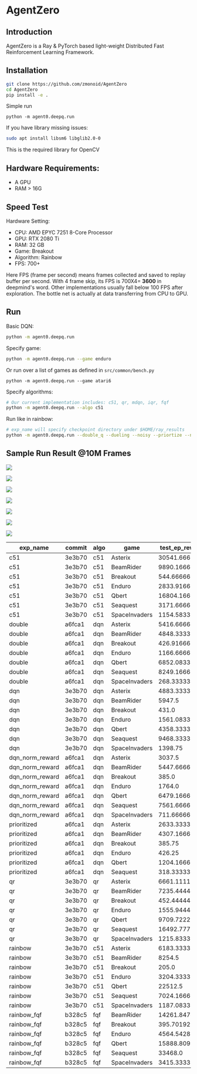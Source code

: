 # AgentZero

## Introduction

AgentZero is a Ray & PyTorch based light-weight Distributed Fast Reinforcement Learning Framework.


## Installation
```bash
git clone https://github.com/zmonoid/AgentZero
cd AgentZero
pip install -e .
```

Simple run
```
python -m agent0.deepq.run
```

If you have library missing issues:
```bash
sudo apt install libsm6 libglib2.0-0
```
This is the required library for OpenCV

## Hardware Requirements:
- A GPU
- RAM > 16G


## Speed Test
Hardware Setting:
 - CPU: AMD EPYC 7251 8-Core Processor
 - GPU: RTX 2080 Ti
 - RAM: 32 GB
 - Game: Breakout
 - Algorithm: Rainbow
 - FPS: 700+

Here FPS (frame per second) means frames collected and saved to replay buffer per second. With 4 frame skip, its FPS is 700X4= **3600** in deepmind's word. 
Other implementations usually fall below 100 FPS after exploration. The bottle net is actually at data transferring from CPU to GPU.

## Run

Basic DQN:
```bash
python -m agent0.deepq.run
```

Specify game:
```bash
python -m agent0.deepq.run --game enduro
```
Or run over a list of games as defined in ```src/common/bench.py```
```
python -m agent0.deepq.run --game atari6
```
Specify algorithms:
```bash
# Our current implementation includes: c51, qr, mdqn, iqr, fqf
python -m agent0.deepq.run --algo c51
```

Run like in rainbow:
```bash
# exp_name will specify checkpoint directory under $HOME/ray_results
python -m agent0.deepq.run --double_q --dueling --noisy --priortize --n_step 3 --game atari47 --algo c51 --exp_name atari_rainbow
```

## Sample Run Result @10M Frames


![](imgs/Asterix.png)

![](imgs/BeamRider.png)

![](imgs/Breakout.png)

![](imgs/Enduro.png)

![](imgs/Qbert.png)

![](imgs/Seaquest.png)

![](imgs/SpaceInvaders.png)


| exp_name        | commit | algo | game          | test_ep_reward_mean | max     | min     | ckpt_frame |
|-----------------|--------|------|---------------|---------------------|---------|---------|------------|
| c51             | 3e3b70 | c51  | Asterix       | 30541.666666666668  | 39300.0 | 10700.0 | 10000640   |
| c51             | 3e3b70 | c51  | BeamRider     | 9890.166666666666   | 18472.0 | 4606.0  | 9600000    |
| c51             | 3e3b70 | c51  | Breakout      | 544.6666666666666   | 840.0   | 365.0   | 7040000    |
| c51             | 3e3b70 | c51  | Enduro        | 2833.9166666666665  | 5258.0  | 1914.0  | 7040000    |
| c51             | 3e3b70 | c51  | Qbert         | 16804.166666666668  | 20100.0 | 12275.0 | 10000640   |
| c51             | 3e3b70 | c51  | Seaquest      | 3171.6666666666665  | 4440.0  | 1940.0  | 9920000    |
| c51             | 3e3b70 | c51  | SpaceInvaders | 1154.5833333333333  | 1860.0  | 570.0   | 4160000    |
| double          | a6fca1 | dqn  | Asterix       | 5416.666666666667   | 7700.0  | 2700.0  | 8960000    |
| double          | a6fca1 | dqn  | BeamRider     | 4848.333333333333   | 7776.0  | 2160.0  | 1920000    |
| double          | a6fca1 | dqn  | Breakout      | 426.9166666666667   | 758.0   | 309.0   | 8000000    |
| double          | a6fca1 | dqn  | Enduro        | 1166.6666666666667  | 1391.0  | 796.0   | 5760000    |
| double          | a6fca1 | dqn  | Qbert         | 6852.083333333333   | 8750.0  | 4075.0  | 8960000    |
| double          | a6fca1 | dqn  | Seaquest      | 8249.166666666666   | 11740.0 | 5420.0  | 10000640   |
| double          | a6fca1 | dqn  | SpaceInvaders | 268.3333333333333   | 410.0   | 155.0   | 640000     |
| dqn             | 3e3b70 | dqn  | Asterix       | 4883.333333333333   | 7700.0  | 3600.0  | 9280000    |
| dqn             | 3e3b70 | dqn  | BeamRider     | 5947.5              | 9468.0  | 3000.0  | 9920000    |
| dqn             | 3e3b70 | dqn  | Breakout      | 431.0               | 835.0   | 145.0   | 9920000    |
| dqn             | 3e3b70 | dqn  | Enduro        | 1561.0833333333333  | 1977.0  | 1074.0  | 7360000    |
| dqn             | 3e3b70 | dqn  | Qbert         | 4358.333333333333   | 4700.0  | 4150.0  | 9600000    |
| dqn             | 3e3b70 | dqn  | Seaquest      | 9468.333333333334   | 14610.0 | 5140.0  | 9920000    |
| dqn             | 3e3b70 | dqn  | SpaceInvaders | 1398.75             | 2490.0  | 600.0   | 9920000    |
| dqn_norm_reward | a6fca1 | dqn  | Asterix       | 3037.5              | 5400.0  | 900.0   | 9920000    |
| dqn_norm_reward | a6fca1 | dqn  | BeamRider     | 5447.666666666667   | 8886.0  | 1692.0  | 6080000    |
| dqn_norm_reward | a6fca1 | dqn  | Breakout      | 385.0               | 425.0   | 280.0   | 8960000    |
| dqn_norm_reward | a6fca1 | dqn  | Enduro        | 1764.0              | 2262.0  | 1059.0  | 5120000    |
| dqn_norm_reward | a6fca1 | dqn  | Qbert         | 6479.166666666667   | 7825.0  | 3800.0  | 10000640   |
| dqn_norm_reward | a6fca1 | dqn  | Seaquest      | 7561.666666666667   | 15490.0 | 3820.0  | 9280000    |
| dqn_norm_reward | a6fca1 | dqn  | SpaceInvaders | 711.6666666666666   | 1375.0  | 550.0   | 2880000    |
| prioritized     | a6fca1 | dqn  | Asterix       | 2633.3333333333335  | 3300.0  | 1150.0  | 7680000    |
| prioritized     | a6fca1 | dqn  | BeamRider     | 4307.166666666667   | 7162.0  | 1380.0  | 8960000    |
| prioritized     | a6fca1 | dqn  | Breakout      | 385.75              | 420.0   | 325.0   | 7040000    |
| prioritized     | a6fca1 | dqn  | Enduro        | 426.25              | 478.0   | 386.0   | 2240000    |
| prioritized     | a6fca1 | dqn  | Qbert         | 1204.1666666666667  | 4550.0  | 400.0   | 2880000    |
| prioritized     | a6fca1 | dqn  | Seaquest      | 318.3333333333333   | 800.0   | 140.0   | 1600000    |
| qr              | 3e3b70 | qr   | Asterix       | 6661.111111111111   | 8700.0  | 4200.0  | 9280000    |
| qr              | 3e3b70 | qr   | BeamRider     | 7235.444444444444   | 11050.0 | 3140.0  | 10000640   |
| qr              | 3e3b70 | qr   | Breakout      | 452.44444444444446  | 789.0   | 338.0   | 10000640   |
| qr              | 3e3b70 | qr   | Enduro        | 1555.9444444444443  | 1992.0  | 1032.0  | 6720000    |
| qr              | 3e3b70 | qr   | Qbert         | 9709.722222222223   | 15875.0 | 3950.0  | 10000640   |
| qr              | 3e3b70 | qr   | Seaquest      | 16492.777777777777  | 28970.0 | 6830.0  | 9280000    |
| qr              | 3e3b70 | qr   | SpaceInvaders | 1215.8333333333333  | 2120.0  | 540.0   | 6080000    |
| rainbow         | 3e3b70 | c51  | Asterix       | 6183.333333333333   | 8900.0  | 3100.0  | 9920000    |
| rainbow         | 3e3b70 | c51  | BeamRider     | 8254.5              | 13758.0 | 4220.0  | 3840000    |
| rainbow         | 3e3b70 | c51  | Breakout      | 205.0               | 348.0   | 30.0    | 10000640   |
| rainbow         | 3e3b70 | c51  | Enduro        | 3204.3333333333335  | 4696.0  | 1673.0  | 6720000    |
| rainbow         | 3e3b70 | c51  | Qbert         | 22512.5             | 26675.0 | 15925.0 | 9600000    |
| rainbow         | 3e3b70 | c51  | Seaquest      | 7024.166666666667   | 12550.0 | 4080.0  | 7680000    |
| rainbow         | 3e3b70 | c51  | SpaceInvaders | 1187.0833333333333  | 2660.0  | 540.0   | 2880000    |
| rainbow_fqf     | b328c5 | fqf  | BeamRider     | 14261.84761904762   | 31040.0 | 3540.0  | 7680000    |
| rainbow_fqf     | b328c5 | fqf  | Breakout      | 395.7019230769231   | 430.0   | 147.0   | 10000640   |
| rainbow_fqf     | b328c5 | fqf  | Enduro        | 4564.542857142857   | 9479.0  | 1333.0  | 7680000    |
| rainbow_fqf     | b328c5 | fqf  | Qbert         | 15888.809523809523  | 23075.0 | 11750.0 | 10000640   |
| rainbow_fqf     | b328c5 | fqf  | Seaquest      | 33468.0             | 82550.0 | 4160.0  | 10000640   |
| rainbow_fqf     | b328c5 | fqf  | SpaceInvaders | 3415.3333333333335  | 10790.0 | 575.0   | 10000640   |

